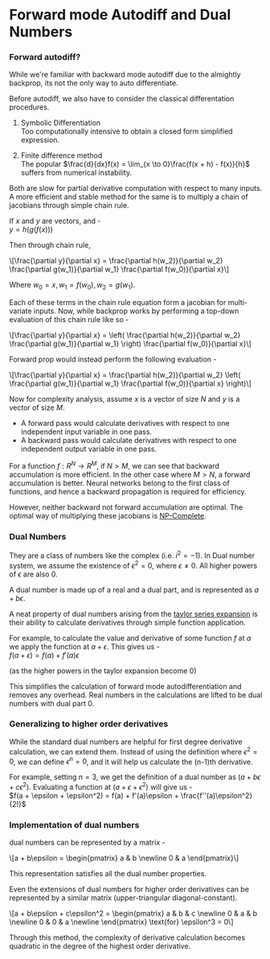 # Forward mode Autodiff and Dual Numbers

### Forward autodiff?

While we're familiar with backward mode autodiff due to the almightly backprop, its not the only
way to auto differentiate.

Before autodiff, we also have to consider the classical differentation procedures.

1. Symbolic Differentiation  
Too computationally intensive to obtain a closed form simplified expression.

2. Finite difference method  
The popular $\frac{d}{dx}f(x) = \lim_{x \to 0}\frac{f(x + h) - f(x)}{h}$ suffers from numerical instability.

Both are slow for partial derivative computation with respect to many inputs. A more efficient and
stable method for the same is to multiply a chain of jacobians through simple chain rule.

If $x$ and $y$ are vectors, and -  
$y = h(g(f(x)))$

Then through chain rule,  

\\[\frac{\partial y}{\partial x} = \frac{\partial h(w_2)}{\partial w_2} \frac{\partial g(w_1)}{\partial w_1} \frac{\partial f(w_0)}{\partial x}\\]

Where $w_0 = x, w_1 = f(w_0), w_2 = g(w_1)$.

Each of these terms in the chain rule equation form a jacobian for multi-variate inputs. Now,
while backprop works by performing a top-down evaluation of this chain rule like so -  

\\[\frac{\partial y}{\partial x} = \left( \frac{\partial h(w_2)}{\partial w_2} \frac{\partial g(w_1)}{\partial w_1} \right) \frac{\partial f(w_0)}{\partial x}\\]

Forward prop would instead perform the following evaluation -   

\\[\frac{\partial y}{\partial x} = \frac{\partial h(w_2)}{\partial w_2} \left( \frac{\partial g(w_1)}{\partial w_1} \frac{\partial f(w_0)}{\partial x} \right)\\]

Now for complexity analysis, assume $x$ is a vector of size $N$ and $y$ is a vector of size $M$.

* A forward pass would calculate derivatives with respect to one independent input variable in
  one pass.  
* A backward pass would calculate derivatives with respect to one independent output variable in
  one pass.

For a function $f: R^N \rightarrow R^M$, if $N > M$, we can see that backward accumulation is
more efficient. In the other case where $M > N$, a forward accumulation is better. Neural
networks belong to the first class of functions, and hence a backward propagation is required for
efficiency.

However, neither backward not forward accumulation are optimal. The optimal way of multiplying these
jacobians is [NP-Complete](https://www.researchgate.net/publication/225112821_Optimal_Jacobian_accumulation_is_NP-complete).

### Dual Numbers  

They are a class of numbers like the complex (i.e. $i^2 = -1$). In Dual number system, we assume the
existence of $\epsilon^2 = 0$, where $\epsilon \neq 0$. All higher powers of $\epsilon$ are also $0$.

A dual number is made up of a real and a dual part, and is represented as $a + b\epsilon$.

A neat property of dual numbers arising from the [taylor series expansion](https://en.wikipedia.org/wiki/Dual_number#Differentiation) is their ability to calculate derivatives through simple function application.  

For example, to calculate the value and derivative of some function $f$ at $a$ we apply the function
at $a + \epsilon$. This gives us -  
$f(a + \epsilon) = f(a) + f'(a)\epsilon$

(as the higher powers in the taylor expansion become 0)

This simplifies the calculation of forward mode autodifferentiation and removes any overhead. Real
numbers in the calculations are lifted to be dual numbers with dual part 0.

### Generalizing to higher order derivatives

While the standard dual numbers are helpful for first degree derivative calculation, we can extend
them. Instead of using the definition where $\epsilon^2 = 0$, we can define $\epsilon^n = 0$, and
it will help us calculate the (n-1)th derivative.

For example, setting $n = 3$, we get the definition of a dual number as $\left(a + b\epsilon + c\epsilon^2\right)$. Evaluating a function at $\left(a + \epsilon + \epsilon^2\right)$ will give us -  
$f(a + \epsilon + \epsilon^2) = f(a) + f'(a)\epsilon + \frac{f''(a)\epsilon^2}{2!}$  

### Implementation of dual numbers

dual numbers can be represented by a matrix -  

\\[a + b\epsilon = 
\begin{pmatrix}
a & b \newline
0 & a
\end{pmatrix}\\]

This representation satisfies all the dual number properties.

Even the extensions of dual numbers for higher order derivatives can be represented by a similar
matrix (upper-triangular diagonal-constant).

\\[a + b\epsilon + c\epsilon^2 = 
\begin{pmatrix}
a & b & c \newline
0 & a & b \newline
0 & 0 & a \newline
\end{pmatrix} \text{for} \epsilon^3 = 0\\]

Through this method, the complexity of derivative calculation becomes quadratic in the degree of
the highest order derivative.
